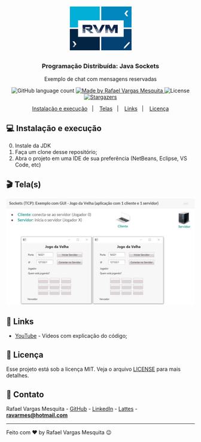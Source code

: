 <h1 align="center">
    <img alt="RVM" src="https://github.com/ravarmes/sockets-jogodavelha-javafx/blob/master/assets/logo.jpg" />
</h1>

<h3 align="center">
  Programação Distribuída: Java Sockets
</h3>

<p align="center">Exemplo de chat com mensagens reservadas</p>

<p align="center">
  <img alt="GitHub language count" src="https://img.shields.io/github/languages/count/ravarmes/sockets-jogodavelha-javafx?color=%2304D361">

  <a href="http://www.linkedin.com/in/rafael-vargas-mesquita">
    <img alt="Made by Rafael Vargas Mesquita" src="https://img.shields.io/badge/made%20by-Rafael%20Vargas%20Mesquita-%2304D361">
  </a>

  <img alt="License" src="https://img.shields.io/badge/license-MIT-%2304D361">

  <a href="https://github.com/ravarmes/sockets-jogodavelha-javafx/stargazers">
    <img alt="Stargazers" src="https://img.shields.io/github/stars/ravarmes/sockets-jogodavelha-javafx?style=social">
  </a>
</p>

<p align="center">
  <a href="#-instalacao">Instalação e execução</a>&nbsp;&nbsp;&nbsp;|&nbsp;&nbsp;&nbsp;
  <a href="#-telas">Telas</a>&nbsp;&nbsp;&nbsp;|&nbsp;&nbsp;&nbsp;
  <a href="#-links">Links</a>&nbsp;&nbsp;&nbsp;|&nbsp;&nbsp;&nbsp;
  <a href="#-licenca">Licença</a>
</p>

## :computer: Instalação e execução <a name="-instalacao"/></a>

0. Instale da JDK
1. Faça um clone desse repositório;
2. Abra o projeto em uma IDE de sua preferência (NetBeans, Eclipse, VS Code, etc)

## :clapper: Tela(s) <a name="-telas"/></a>

![Tela](https://github.com/ravarmes/sockets-jogodavelha-javafx/blob/master/assets/sockets-jogodavelha-javafx.gif)

## :link: Links <a name="-links"/></a>

- [YouTube](https://www.youtube.com/playlist?list=PL-mvLy2ws8IIGRMem0tQrKc-h4jHPhadk) - Vídeos com explicação do código;

## :memo: Licença <a name="-licenca"/></a>

Esse projeto está sob a licença MIT. Veja o arquivo [LICENSE](LICENSE.md) para mais detalhes.

## :email: Contato

Rafael Vargas Mesquita - [GitHub](https://github.com/ravarmes) - [LinkedIn](https://www.linkedin.com/in/rafael-vargas-mesquita) - [Lattes](http://lattes.cnpq.br/6616283627544820) - **ravarmes@hotmail.com**

---

Feito com ♥ by Rafael Vargas Mesquita :wink: